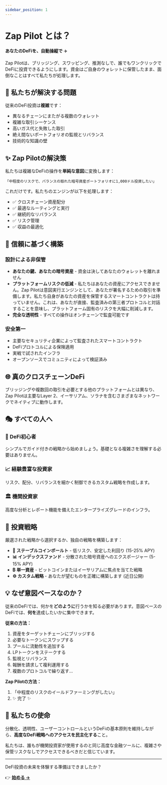 ```yaml
---
sidebar_position: 1
---
```


# Zap Pilot とは？

**あなたのDeFiを、自動操縦で** ✈️

Zap
Pilotは、ブリッジング、スワッピング、推測なしで、誰でもワンクリックでDeFiに投資できるようにします。資金はご自身のウォレットに保管したまま、面倒なことはすべて私たちが処理します。

## 🎯 私たちが解決する問題

従来のDeFi投資は**複雑**です：

- 異なるチェーンにまたがる複数のウォレット
- 複雑な取引シーケンス
- 高いガス代と失敗した取引
- 絶え間ないポートフォリオの監視とリバランス
- 技術的な知識の壁

## ✨ Zap Pilotの解決策

私たちは複雑なDeFiの操作を**単純な意図**に変換します：

```
「中程度のリスクで、バランスの取れた暗号資産ポートフォリオに1,000ドル投資したい」
```

これだけです。私たちのエンジンが以下を処理します：

- ✅ クロスチェーン資産配分
- ✅ 最適なルーティングと実行
- ✅ 継続的なリバランス
- ✅ リスク管理
- ✅ 収益の最適化

## 🔐 信頼に基づく構築

### 設計による非保管

- **あなたの鍵、あなたの暗号資産** - 資金は決してあなたのウォレットを離れません
- **プラットフォームリスクの低減** - 私たちはあなたの資産にアクセスできません。Zap
  Pilotは意図実行エンジンとして、あなたが署名するための取引を準備します。私たち自身があなたの資産を保管するスマートコントラクトは持っていません。これは、あなたが直接、監査済みの第三者プロトコルと対話することを意味し、プラットフォーム固有のリスクを大幅に削減します。
- **完全な透明性** - すべての操作はオンチェーンで監査可能です

### 安全第一

- 主要なセキュリティ企業によって監査されたスマートコントラクト
- DeFiプロトコルによる保険適用
- 実戦で試されたインフラ
- オープンソースでコミュニティによって検証済み

## 🌐 真のクロスチェーンDeFi

ブリッジングや複数回の取引を必要とする他のプラットフォームとは異なり、Zap Pilotは主要なLayer
2、イーサリアム、ソラナを含むさまざまなネットワークでネイティブに動作します。

## 🎭 すべての人へ

### 🔰 **DeFi初心者**

シンプルでガイド付きの戦略から始めましょう。基礎となる複雑さを理解する必要はありません。

### 📈 **経験豊富な投資家**

リスク、配分、リバランスを細かく制御できるカスタム戦略を作成します。

### 🏛️ **機関投資家**

高度な分析とレポート機能を備えたエンタープライズグレードのインフラ。

## 🚀 投資戦略

厳選された戦略から選択するか、独自の戦略を構築します：

- **🏦 ステーブルコインボールト** - 低リスク、安定した利回り (15-25% APY)
- **📊 インデックスファンド** - 分散された暗号資産へのエクスポージャー (5-15% APY)
- **₿ 単一資産** - ビットコインまたはイーサリアムに焦点を当てた戦略
- **⚙️ カスタム戦略** - あなたが望むものを正確に構築します (近日公開)

## 💡 なぜ意図ベースなのか？

従来のDeFiでは、何かを**どのように**行うかを知る必要があります。意図ベースのDeFiでは、**何を**達成したいかに集中できます。

**従来の方法：**

1. 資産をターゲットチェーンにブリッジする
2. 必要なトークンにスワップする
3. プールに流動性を追加する
4. LPトークンをステークする
5. 監視とリバランス
6. 報酬を請求して複利運用する
7. 複数のプロトコルで繰り返す...

**Zap Pilotの方法：**

1. 「中程度のリスクのイールドファーミングがしたい」
2. ✨ 完了 ✨

## 🎯 私たちの使命

分散化、透明性、ユーザーコントロールというDeFiの基本原則を維持しながら、**高度なDeFi戦略へのアクセスを民主化する**こと。

私たちは、誰もが機関投資家が使用するのと同じ高度な金融ツールに、複雑さや保管リスクなしでアクセスできるべきだと信じています。

---

DeFi投資の未来を体験する準備はできましたか？

👉 **[始める →](./getting-started)**
